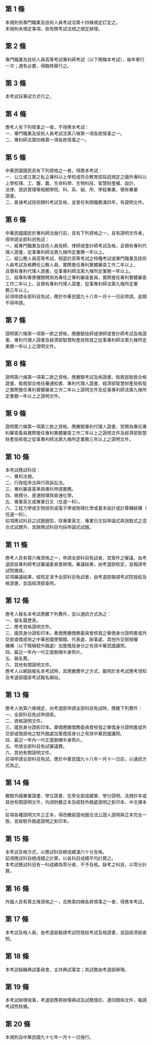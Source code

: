 第 1 條
-------
本規則依專門職業及技術人員考試法第十四條規定訂定之。  
本規則未規定事項，依有關考試法規之規定辦理。

第 2 條
-------
專門職業及技術人員高等考試專利師考試（以下簡稱本考試），每年舉行  
一次；遇有必要，得臨時舉行之。

第 3 條
-------
本考試採筆試方式行之。

第 4 條
-------
應考人有下列情事之一者，不得應本考試：  
一、專門職業及技術人員考試法第八條第一項各款情事之一。  
二、專利師法第四條第一項各款情事之一。

第 5 條
-------
中華民國國民具有下列資格之一者，得應本考試：  
一、公立或立案之私立專科以上學校或符合教育部採認規定之國外專科以  
    上學校理、工、醫、農、生命科學、生物科技、智慧財產權、設計、  
    法律、資訊管理等相關學院、科、系、組、所、學程畢業，領有畢業  
    證書。  
二、普通考試技術類科考試及格，並曾任有關職務滿四年，有證明文件。

第 6 條
-------
中華民國國民於專利師法施行前，具有下列資格之一，且有證明文件者，  
得申請全部科目免試：  
一、經專門職業及技術人員技師、律師或會計師考試及格，且領有專利代  
    理人證書，從事專利師法第九條所定業務一年以上。  
二、經公務人員高等考試、相當於高等考試之特種考試或專門職業及技術  
    人員考試及格轉任公務人員，實際擔任專利實體審查工作二年以上，  
    且領有專利代理人證書，從事專利師法第九條所定業務一年以上。  
三、經專利專責機關聘用為專任之專利審查委員，實際擔任專利實體審查  
    工作二年以上，且領有專利代理人證書，從事專利師法第九條所定業  
    務三年以上。  
前項申請全部科目免試，應於中華民國九十八年一月十一日前申請，逾期  
不得申請。

第 7 條
-------
證明第六條第一項第一款之資格，應繳驗技師或律師或會計師考試及格證  
書、專利代理人證書及經濟部智慧財產局核發之從事專利師法第九條所定  
業務一年以上之證明文件。

第 8 條
-------
證明第六條第一項第二款之資格，應繳驗考試及格證書、銓敘部銓敘合格  
證書、銓敘部合格任審通知書、專利代理人證書、經濟部智慧財產局核發  
之實際擔任專利實體審查工作二年以上證明文件及從事專利師法第九條所  
定業務一年以上之證明文件。

第 9 條
-------
證明第六條第一項第三款之資格，應繳驗專利代理人證書、受聘為專任專  
利審查委員實際擔任專利實體審查工作二年以上之證明文件及經濟部智慧  
財產局核發之從事專利師法第九條所定業務三年以上之證明文件。

第 10 條
--------
本考試應試科目：  
一、專利法規。  
二、行政程序法與行政訴訟法。  
三、專利審查基準與專利申請實務。  
四、微積分、普通物理與普通化學。  
五、專業英文或專業日文（任選一科）。  
六、工程力學或生物技術或電子學或物理化學或基本設計或計算機結構（  
    任選一科）。  
前項應試科目之試題題型，除專業英文、專業日文採申論式與測驗式之混  
合式試題外，其餘應試科目均採申論式試題。

第 11 條
--------
應考人具有第六條資格之一，申請全部科目免試者，其案件之審議，由考  
選部設專利師考試審議委員會辦理。審議結果，由考選部核定，並報請考  
試院備查。  
前項審議結果，經核定准予全部科目免試者，由考選部報請考試院發給及  
格證書，並函經濟部查照。

第 12 條
--------
應考人報名本考試應繳下列費件，並以通訊方式為之：  
一、報名履歷表。  
二、應考資格證明文件。  
三、國民身分證影印本。華僑應繳僑務委員會核發之華僑身分證明書或外  
    交部或僑居地之中華民國使領館、代表處、辦事處、其他外交部授權  
    機構（以下簡稱駐外館處）加簽僑居身分之有效中華民國護照。  
四、最近一年內一吋正面脫帽半身照片。  
五、報名費。  
六、其他有關證明文件。  
應考人以網路報名本考試時，其應繳費件之方式，載明於本考試應考須知  
及考選部國家考試報名網站。

第 13 條
--------
應考人依第六條規定，向考選部申請全部科目免試時，應繳下列費件：  
一、全部科目免試申請表。  
二、資格證明文件。  
三、國民身分證影印本。華僑應繳僑務委員會核發之華僑身分證明書或外  
    交部或僑居地之駐外館處加簽僑居身分之有效中華民國護照。  
四、最近一年內一吋正面脫帽半身照片。  
五、申請全部科目免試審議費。  
六、其他有關證明文件。  
前項申請全部科目免試，應於中華民國九十八年一月十一日前，以通訊方  
式為之。

第 14 條
--------
繳驗外國畢業證書、學位證書、在學全部成績單、學分證明、法規抄本或  
其他有關證明文件，均須附繳正本及經駐外館處證明之影印本、中文譯本  
。  
前項各種證明文件之正本，得改繳經當地國合法公證人證明與正本完全一  
致，並經駐外館處證明之影印本。

第 15 條
--------
本考試及格方式，以應試科目總成績滿六十分及格。  
前項應試科目總成績之計算，以各科目成績平均計算之。  
本考試應試科目有一科成績為零分者，不予及格。缺考之科目，以零分計  
算。

第 16 條
--------
外國人具有第五條資格之一，且無第四條各款情事之一者，得應本考試。

第 17 條
--------
本考試及格人員，由考選部報請考試院發給考試及格證書，並函經濟部查  
照。

第 18 條
--------
本考試組織典試委員會，主持典試事宜；其試務由考選部辦理。

第 19 條
--------
本考試辦理竣事，考選部應將辦理典試及試務情形，連同關係文件，報請  
考試院核備。

第 20 條
--------
本規則自中華民國九十七年一月十一日施行。

